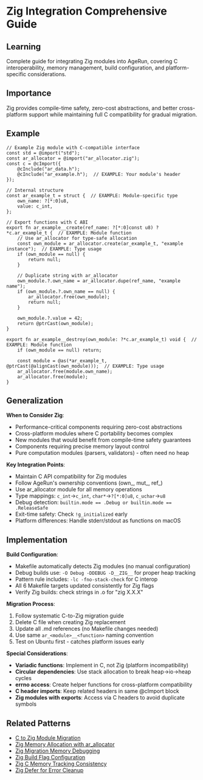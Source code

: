 # Zig Integration Comprehensive Guide

## Learning
Complete guide for integrating Zig modules into AgeRun, covering C interoperability, memory management, build configuration, and platform-specific considerations.

## Importance
Zig provides compile-time safety, zero-cost abstractions, and better cross-platform support while maintaining full C compatibility for gradual migration.

## Example
```zig
// Example Zig module with C-compatible interface
const std = @import("std");
const ar_allocator = @import("ar_allocator.zig");
const c = @cImport({
    @cInclude("ar_data.h");
    @cInclude("ar_example.h");  // EXAMPLE: Your module's header
});

// Internal structure
const ar_example_t = struct {  // EXAMPLE: Module-specific type
    own_name: ?[*:0]u8,
    value: c_int,
};

// Export functions with C ABI
export fn ar_example__create(ref_name: ?[*:0]const u8) ?*c.ar_example_t {  // EXAMPLE: Module function
    // Use ar_allocator for type-safe allocation
    const own_module = ar_allocator.create(ar_example_t, "example instance");  // EXAMPLE: Type usage
    if (own_module == null) {
        return null;
    }
    
    // Duplicate string with ar_allocator
    own_module.?.own_name = ar_allocator.dupe(ref_name, "example name");
    if (own_module.?.own_name == null) {
        ar_allocator.free(own_module);
        return null;
    }
    
    own_module.?.value = 42;
    return @ptrCast(own_module);
}

export fn ar_example__destroy(own_module: ?*c.ar_example_t) void {  // EXAMPLE: Module function
    if (own_module == null) return;
    
    const module = @as(*ar_example_t, @ptrCast(@alignCast(own_module)));  // EXAMPLE: Type usage
    ar_allocator.free(module.own_name);
    ar_allocator.free(module);
}
```

## Generalization
**When to Consider Zig**:
- Performance-critical components requiring zero-cost abstractions
- Cross-platform modules where C portability becomes complex
- New modules that would benefit from compile-time safety guarantees
- Components requiring precise memory layout control
- Pure computation modules (parsers, validators) - often need no heap

**Key Integration Points**:
- Maintain C API compatibility for Zig modules
- Follow AgeRun's ownership conventions (own_, mut_, ref_)
- Use ar_allocator module for all memory operations
- Type mappings: `c_int`→`c_int`, `char*`→`?[*:0]u8`, `c_uchar`→`u8`
- Debug detection: `builtin.mode == .Debug or builtin.mode == .ReleaseSafe`
- Exit-time safety: Check `!g_initialized` early
- Platform differences: Handle stderr/stdout as functions on macOS

## Implementation
**Build Configuration**:
- Makefile automatically detects Zig modules (no manual configuration)
- Debug builds use: `-O Debug -DDEBUG -D__ZIG__` for proper heap tracking
- Pattern rule includes: `-lc -fno-stack-check` for C interop
- All 6 Makefile targets updated consistently for Zig flags
- Verify Zig builds: check strings in .o for "zig X.X.X"

**Migration Process**:
1. Follow systematic C-to-Zig migration guide
2. Delete C file when creating Zig replacement
3. Update all .md references (no Makefile changes needed)
4. Use same `ar_<module>__<function>` naming convention
5. Test on Ubuntu first - catches platform issues early

**Special Considerations**:
- **Variadic functions**: Implement in C, not Zig (platform incompatibility)
- **Circular dependencies**: Use stack allocation to break heap→io→heap cycles
- **errno access**: Create helper functions for cross-platform compatibility
- **C header imports**: Keep related headers in same @cImport block
- **Zig modules with exports**: Access via C headers to avoid duplicate symbols

## Related Patterns
- [C to Zig Module Migration](c-to-zig-module-migration.md)
- [Zig Memory Allocation with ar_allocator](zig-memory-allocation-with-ar-allocator.md)
- [Zig Migration Memory Debugging](zig-migration-memory-debugging.md)
- [Zig Build Flag Configuration](zig-build-flag-configuration.md)  
- [Zig C Memory Tracking Consistency](zig-c-memory-tracking-consistency.md)
- [Zig Defer for Error Cleanup](zig-defer-error-cleanup-pattern.md)
